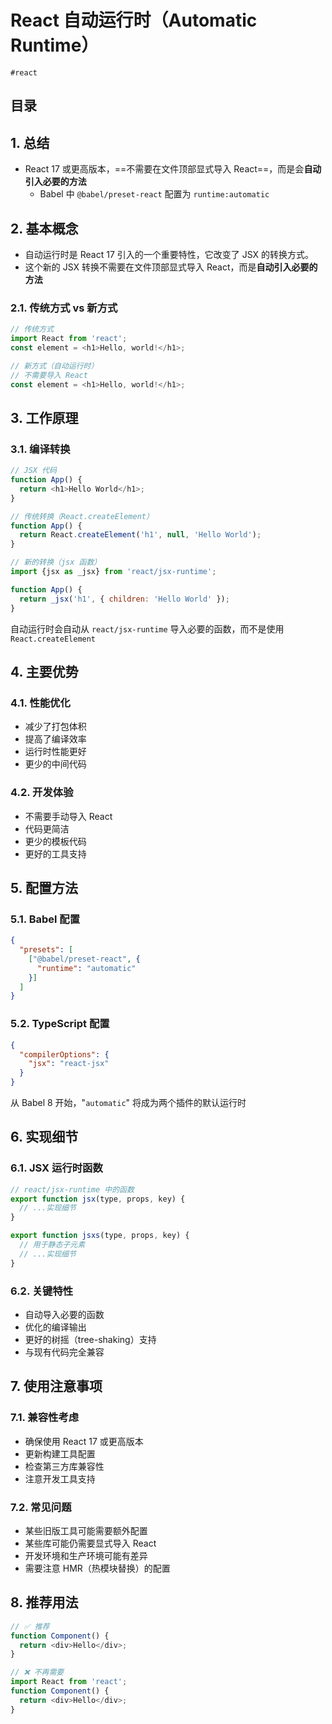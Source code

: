 
# React 自动运行时（Automatic Runtime）

`#react` 


## 目录
<!-- toc -->
 ## 1. 总结 

- React 17 或更高版本，==不需要在文件顶部显式导入 React==，而是会**自动引入必要的方法**
	- Babel 中 `@babel/preset-react` 配置为 `runtime:automatic`

## 2. 基本概念

- 自动运行时是 React 17 引入的一个重要特性，它改变了 JSX 的转换方式。
- 这个新的 JSX 转换不需要在文件顶部显式导入 React，而是**自动引入必要的方法**

### 2.1. 传统方式 vs 新方式

```javascript
// 传统方式
import React from 'react';
const element = <h1>Hello, world!</h1>;

// 新方式（自动运行时）
// 不需要导入 React
const element = <h1>Hello, world!</h1>;
```

## 3. 工作原理

### 3.1. 编译转换

```javascript
// JSX 代码
function App() {
  return <h1>Hello World</h1>;
}

// 传统转换（React.createElement）
function App() {
  return React.createElement('h1', null, 'Hello World');
}

// 新的转换（jsx 函数）
import {jsx as _jsx} from 'react/jsx-runtime';

function App() {
  return _jsx('h1', { children: 'Hello World' });
}
```

自动运行时会自动从 `react/jsx-runtime` 导入必要的函数，而不是使用 `React.createElement` 

## 4. 主要优势

### 4.1. 性能优化

- 减少了打包体积
- 提高了编译效率
- 运行时性能更好
- 更少的中间代码 

### 4.2. 开发体验

- 不需要手动导入 React
- 代码更简洁
- 更少的模板代码
- 更好的工具支持 

## 5. 配置方法

### 5.1. Babel 配置

```json hl:4
{
  "presets": [
    ["@babel/preset-react", {
      "runtime": "automatic"
    }]
  ]
}
```

### 5.2. TypeScript 配置

```json hl:3
{
  "compilerOptions": {
    "jsx": "react-jsx"
  }
}
```

从 Babel 8 开始，"`automatic`" 将成为两个插件的默认运行时 

## 6. 实现细节

### 6.1. JSX 运行时函数

```javascript hl:7
// react/jsx-runtime 中的函数
export function jsx(type, props, key) {
  // ...实现细节
}

export function jsxs(type, props, key) {
  // 用于静态子元素
  // ...实现细节
}
```

### 6.2. 关键特性

- 自动导入必要的函数
- 优化的编译输出
- 更好的树摇（tree-shaking）支持
- 与现有代码完全兼容 

## 7. 使用注意事项

### 7.1. 兼容性考虑

- 确保使用 React 17 或更高版本
- 更新构建工具配置
- 检查第三方库兼容性
- 注意开发工具支持 

### 7.2. 常见问题

- 某些旧版工具可能需要额外配置
- 某些库可能仍需要显式导入 React
- 开发环境和生产环境可能有差异
- 需要注意 HMR（热模块替换）的配置 

## 8. 推荐用法

```javascript
// ✅ 推荐
function Component() {
  return <div>Hello</div>;
}

// ❌ 不再需要
import React from 'react';
function Component() {
  return <div>Hello</div>;
}
```

